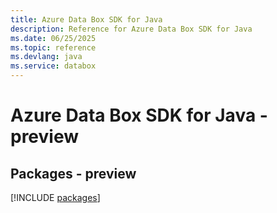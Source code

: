 ```yaml
---
title: Azure Data Box SDK for Java
description: Reference for Azure Data Box SDK for Java
ms.date: 06/25/2025
ms.topic: reference
ms.devlang: java
ms.service: databox
---
```

# Azure Data Box SDK for Java - preview
## Packages - preview
[!INCLUDE [packages](data-box-index.md)]